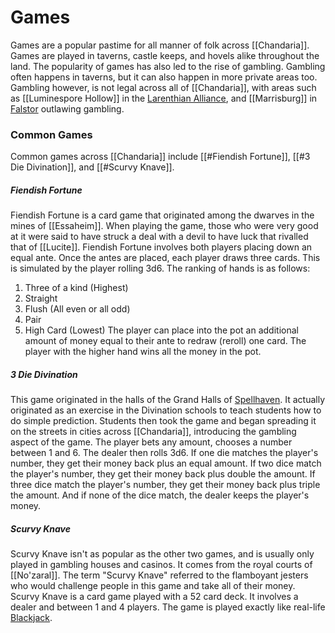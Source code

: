 # Games
Games are a popular pastime for all manner of folk across [[Chandaria]]. Games are played in taverns, castle keeps, and hovels alike throughout the land. The popularity of games has also led to the rise of gambling. Gambling often happens in taverns, but it can also happen in more private areas too. Gambling however, is not legal across all of [[Chandaria]], with areas such as [[Luminespore Hollow]] in the [Larenthian Alliance](The%20Larenthian%20Alliance.md), and [[Marrisburg]] in [Falstor](The%20Kingdom%20of%20Falstor.md) outlawing gambling.
### Common Games
Common games across [[Chandaria]] include [[#Fiendish Fortune]], [[#3 Die Divination]], and [[#Scurvy Knave]].
##### Fiendish Fortune
Fiendish Fortune is a card game that originated among the dwarves in the mines of [[Essaheim]]. When playing the game, those who were very good at it were said to have struck a deal with a devil to have luck that rivalled that of [[Lucite]].
Fiendish Fortune involves both players placing down an equal ante. Once the antes are placed, each player draws three cards. This is simulated by the player rolling 3d6. The ranking of hands is as follows:
1. Three of a kind (Highest)
2. Straight
3. Flush (All even or all odd)
4. Pair
5. High Card (Lowest)
The player can place into the pot an additional amount of money equal to their ante to redraw (reroll) one card. The player with the higher hand wins all the money in the pot.

##### 3 Die Divination
This game originated in the halls of the Grand Halls of [Spellhaven](Valdens.md). It actually originated as an exercise in the Divination schools to teach students how to do simple prediction. Students then took the game and began spreading it on the streets in cities across [[Chandaria]], introducing the gambling aspect of the game.
The player bets any amount, chooses a number between 1 and 6. The dealer then rolls 3d6. If one die matches the player's number, they get their money back plus an equal amount. If two dice match the player's number, they get their money back plus double the amount. If three dice match the player's number, they get their money back plus triple the amount. And if none of the dice match, the dealer keeps the player's money.

##### Scurvy Knave
Scurvy Knave isn't as popular as the other two games, and is usually only played in gambling houses and casinos. It comes from the royal courts of [[No'zaral]]. The term "Scurvy Knave" referred to the flamboyant jesters who would challenge people in this game and take all of their money.
Scurvy Knave is a card game played with a 52 card deck. It involves a dealer and between 1 and 4 players. The game is played exactly like real-life [Blackjack](https://www.blackjackapprenticeship.com/how-to-play-blackjack/). 